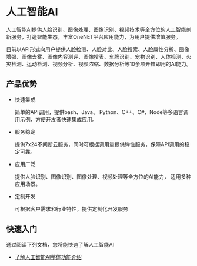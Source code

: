 # 人工智能AI

人工智能AI提供人脸识别、图像处理、图像识别、视频技术等全方位的人工智能创新服务，打造智能生态，丰富OneNET平台应用能力，为用户提供增值服务。

目前以API形式向用户提供人脸检测、人脸对比、人脸搜索、人脸属性分析、图像增强、图像去雾、图像内容测评、图像抄表、车牌识别、宠物识别、人体检测、火灾检测、运动检测、视频分析、视频浓缩、数据分析等10余项开箱即用的AI能力。

## 产品优势

- 快速集成

   简单的API调用，提供bash、Java、 Python、C++、C#、Node等多语言调用示例，方便开发者快速集成应用。

- 服务稳定

   提供7x24不间断云服务，同时可根据调用量提供弹性服务，保障API调用的稳定可靠。

- 应用广泛

   提供人脸识别、图像识别、图像处理、视频处理等全方位的AI能力， 适用多种应用场景。

- 定制开发

   可根据客户需求和行业特性，提供定制化开发服务

## 快速入门

通过阅读下列文档，您将能快速了解人工智能AI

- [了解人工智能AI整体功能介绍](https://open.iot.10086.cn/doc/ai)

